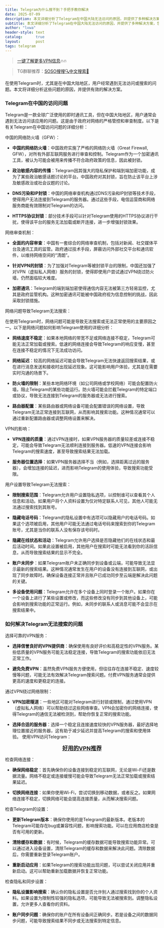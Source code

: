 ```yaml
---
title: Telegram为什么搜不到？手把手教你解决
date: 2025-07-09
description: 本文详细分析了Telegram在中国大陆无法访问的原因，并提供了多种解决方案，包括使用VPN、检查网络设置等。
subtitle: 本文详细分析了Telegram在中国大陆无法访问的原因，并提供了多种解决方案，包括使用VPN、检查网络设置等。
author: "lvwa"
header-style: text
catalog:      true
layout:       post
tags: telegram
---
```

>[一键了解更多VPN信息](https://lvwapro.github.io/2025/03/24/shadow-rocket-America/)🔥🔥

>TG群聊推荐：[SOSO搜搜🔍中文搜索🔞](https://t.me/lvwapro)

在使用Telegram时，尤其是在中国大陆地区，用户经常遇到无法访问或搜索的问题。本文将详细分析这些问题的原因，并提供有效的解决方案。

### Telegram在中国的访问问题

Telegram是一款全球广泛使用的即时通讯工具，但在中国大陆地区，用户通常会遇到无法访问该应用的问题。这是由于政府对网络的严格管控和审查制度。以下是有关Telegram在中国访问问题的详细分析：

中国的网络防火墙（GFW）：
- **中国的网络防火墙**：中国政府实施了严格的网络防火墙（Great Firewall, GFW），对所有外部互联网服务进行审查和控制。Telegram作为一个加密通讯工具，被认为可能会被用来传播不符合政府政策的信息，因此被封锁。

- **政治敏感内容的传播**：Telegram因其强大的隐私保护和端到端加密功能，成为了某些政治敏感话题讨论的平台。中国政府对其封锁，旨在防止该平台上涉及敏感政治或社会议题的讨论。


- **DNS污染和IP封锁**：中国的网络审查机构通过DNS污染和IP封锁等技术手段，使得用户无法连接到Telegram的服务器。通过这些手段，电信运营商和网络服务商能有效限制对Telegram的访问。

- **HTTPS协议封锁**：部分技术手段可以针对Telegram使用的HTTPS协议进行干扰，使得该平台的服务无法加载或断开连接，进一步增强封锁效果。

网络审查机制：

- **全面的内容审查**：中国有一套综合的网络审查机制，包括对新闻、社交媒体平台及通讯工具的监管。政府通过技术手段，屏蔽访问外部社交平台和通讯软件，以维持网络空间的“清朗”。

- **针对VPN的封锁**：为了加强对Telegram等被封锁平台的限制，中国还加强了对VPN（虚拟私人网络）服务的封锁，使得即使用户尝试通过VPN绕过防火墙，仍然面临较大难度。

- **加密通讯**：Telegram的端到端加密使得通信内容无法被第三方轻易监控，尤其是政府监管机构。这种加密通讯可能被中国政府视为信息控制的挑战，因此采取封锁措施。

网络问题导致Telegram无法搜索：

在使用Telegram时，网络问题可能是导致无法搜索或无法正常使用的主要原因之一。以下是网络问题如何影响Telegram使用的详细分析：

- **网络速度不稳定**：如果本地网络的带宽不足或网络连接不稳定，Telegram可能无法正常加载或搜索。低速的网络连接会导致Telegram的响应变慢，甚至在连接不稳定的情况下无法成功访问。

- **网络延迟**：较高的网络延迟可能会导致Telegram无法快速返回搜索结果，或在进行消息发送和接收时出现延迟现象。这可能影响用户体验，尤其是在需要实时沟通的场景下。

- **防火墙的限制**：某些本地网络环境（如公司网络或学校网络）可能会配置防火墙，阻止Telegram的某些功能运行。防火墙可能会拦截Telegram的特定端口或协议，导致无法连接到Telegram的服务器或无法进行搜索。

- **路由器配置**：某些路由器或网络设备可能会配置错误的网络设置，导致Telegram无法正常连接到互联网，从而影响其搜索功能。这种情况通常可以通过重新配置路由器或调整网络设置来解决。


VPN的影响：

- **VPN连接的质量**：通过VPN连接时，如果VPN服务器的质量较差或连接不稳定，可能会导致Telegram无法顺利连接到服务器。低速的VPN连接会影响Telegram的搜索速度，甚至导致搜索结果无法加载。

- **服务器位置选择**：如果VPN服务器选择不当（例如，选择距离过远的服务器），会增加连接的延迟，进而影响Telegram的使用体验，导致搜索功能受限。

用户设置导致Telegram无法搜索：

- **限制搜索范围**：Telegram允许用户设置隐私选项，以控制谁可以查看其个人信息和活动。如果用户将个人资料设置为仅对特定联系人可见，其他人可能无法通过搜索找到其账号。

- **隐藏电话号码**：Telegram的隐私设置中有选项可以隐藏用户的电话号码。如果这个选项被启用，其他用户可能无法通过电话号码来搜索到你的Telegram账号，尤其是当你的联系人没有保存该号码时。

- **隐藏在线状态和活动**：Telegram允许用户选择是否隐藏他们的在线状态和最后活动时间。如果此设置被启用，其他用户在搜索时可能无法看到你的活跃信息，从而导致搜索结果的显示不完全。


- **账户未同步**：如果Telegram账户未正确同步到设备或云端，可能导致无法显示最新的搜索结果。这种情况通常发生在用户的设备没有连接到互联网，或出现了同步故障时。确保设备连接正常并且账户已成功同步至云端是解决此问题的关键。

- **多设备使用问题**：Telegram允许在多个设备上同时登录一个账户。如果你在一个设备上进行了某些设置或修改，而这些修改没有同步到其他设备上，可能会影响到搜索功能的正常运行。例如，未同步的联系人或消息可能不会显示在搜索结果中。

### 如何解决Telegram无法搜索的问题

选择可靠的VPN服务：

- **选择信誉良好的VPN提供商**：确保使用有良好评价和高稳定性的VPN服务。某些低质量的VPN服务可能无法稳定连接，导致Telegram的搜索功能依旧无法正常工作。

- **避免免费VPN**：虽然免费VPN服务方便使用，但往往存在连接不稳定、速度较慢等问题，可能无法有效解决Telegram搜索问题。付费VPN服务通常会提供更高的速度和更稳定的连接。

通过VPN绕过网络限制：

- **VPN加密隧道**：一些地区可能对Telegram进行封锁或限制，通过使用VPN（虚拟私人网络）可以帮助绕过这些网络审查。VPN会加密你的网络连接，使得Telegram的通信无法被检测到，帮助你恢复正常的搜索功能。

- **选择合适的服务器**：选择一个稳定且连接速度较快的VPN服务器，最好选择地理位置接近的服务器，这有助于减少延迟并提高Telegram的搜索和使用体验。
使用VPN访问Telegram：
<div align="center">
  <font size="4"><b><a href="https://lvwapro.github.io/2025/03/24/shadow-rocket-America/">好用的VPN推荐</a> </b>
  </font>
</div>

检查网络连接：

- **确保网络稳定**：首先确保你的设备连接到稳定的互联网，无论是Wi-Fi还是数据流量。网络不稳定或连接缓慢可能会导致Telegram无法正常加载或搜索结果延迟。

- **切换网络连接**：如果你使用Wi-Fi，尝试切换到移动数据，或者反之。如果网络连接不稳定，切换网络可能会提高连接质量，从而解决搜索问题。

检查Telegram的设置：

- **更新Telegram版本**：确保你使用的是Telegram的最新版本。老版本的Telegram可能存在bug或兼容性问题，影响搜索功能。可以在应用商店检查是否有可用的更新。

- **清除缓存和数据**：有时候，Telegram的缓存数据可能导致搜索功能异常。可以通过进入设备设置，清除Telegram的缓存和数据来解决此问题。清除数据后，你需要重新登录Telegram账户。

- **重新启动应用**：如果Telegram的搜索功能出现问题，可以尝试关闭应用并重新启动。这可以帮助重新加载数据并恢复正常功能。

检查隐私和同步设置：

- **隐私设置影响搜索**：确认你的隐私设置是否允许别人通过搜索找到你的个人资料。如果设置为限制性较强的隐私选项，可能导致无法被搜索到。调整隐私设置，允许更多人查看你的资料。

- **账户同步问题**：确保你的账户在所有设备间正确同步。若是设备之间的数据同步问题，可能导致搜索结果不同步或无法搜索到特定信息。